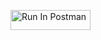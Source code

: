 [<img src="https://run.pstmn.io/button.svg" alt="Run In Postman" style="width: 128px; height: 32px;">](https://god.gw.postman.com/run-collection/27476393-7cb524de-e407-4f1c-812b-15b72450daad?action=collection%2Ffork&source=rip_markdown&collection-url=entityId%3D27476393-7cb524de-e407-4f1c-812b-15b72450daad%26entityType%3Dcollection%26workspaceId%3D82c53f50-c768-4ae4-8f30-f9cfdaffd9d9)
